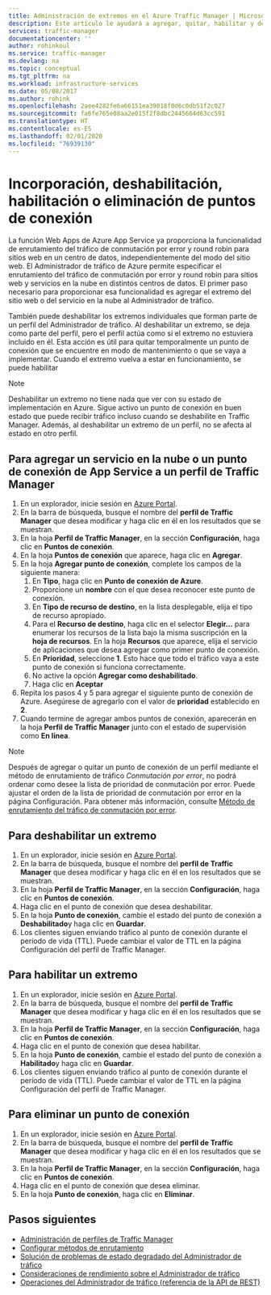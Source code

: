 ```yaml
---
title: Administración de extremos en el Azure Traffic Manager | Microsoft Docs
description: Este artículo le ayudará a agregar, quitar, habilitar y deshabilitar extremos del Administrador de tráfico de Azure.
services: traffic-manager
documentationcenter: ''
author: rohinkoul
ms.service: traffic-manager
ms.devlang: na
ms.topic: conceptual
ms.tgt_pltfrm: na
ms.workload: infrastructure-services
ms.date: 05/08/2017
ms.author: rohink
ms.openlocfilehash: 2aee4282fe6a66151ea39018f0d6c0db51f2c027
ms.sourcegitcommit: fa6fe765e08aa2e015f2f8dbc2445664d63cc591
ms.translationtype: HT
ms.contentlocale: es-ES
ms.lasthandoff: 02/01/2020
ms.locfileid: "76939130"
---
```

# <a name="add-disable-enable-or-delete-endpoints"></a>Incorporación, deshabilitación, habilitación o eliminación de puntos de conexión

La función Web Apps de Azure App Service ya proporciona la funcionalidad de enrutamiento del tráfico de conmutación por error y round robin para sitios web en un centro de datos, independientemente del modo del sitio web. El Administrador de tráfico de Azure permite especificar el enrutamiento del tráfico de conmutación por error y round robin para sitios web y servicios en la nube en distintos centros de datos. El primer paso necesario para proporcionar esa funcionalidad es agregar el extremo del sitio web o del servicio en la nube al Administrador de tráfico.

También puede deshabilitar los extremos individuales que forman parte de un perfil del Administrador de tráfico. Al deshabilitar un extremo, se deja como parte del perfil, pero el perfil actúa como si el extremo no estuviera incluido en él. Esta acción es útil para quitar temporalmente un punto de conexión que se encuentre en modo de mantenimiento o que se vaya a implementar. Cuando el extremo vuelva a estar en funcionamiento, se puede habilitar

> [!NOTE]
> Deshabilitar un extremo no tiene nada que ver con su estado de implementación en Azure. Sigue activo un punto de conexión en buen estado que puede recibir tráfico incluso cuando se deshabilite en Traffic Manager. Además, al deshabilitar un extremo de un perfil, no se afecta al estado en otro perfil.

## <a name="to-add-a-cloud-service-or-an-app-service-endpoint-to-a-traffic-manager-profile"></a>Para agregar un servicio en la nube o un punto de conexión de App Service a un perfil de Traffic Manager

1. En un explorador, inicie sesión en [Azure Portal](https://portal.azure.com).
2. En la barra de búsqueda, busque el nombre del **perfil de Traffic Manager** que desea modificar y haga clic en él en los resultados que se muestran.
3. En la hoja **Perfil de Traffic Manager**, en la sección **Configuración**, haga clic en **Puntos de conexión**.
4. En la hoja **Puntos de conexión** que aparece, haga clic en **Agregar**.
5. En la hoja **Agregar punto de conexión**, complete los campos de la siguiente manera:
    1. En **Tipo**, haga clic en **Punto de conexión de Azure**.
    2. Proporcione un **nombre** con el que desea reconocer este punto de conexión.
    3. En **Tipo de recurso de destino**, en la lista desplegable, elija el tipo de recurso apropiado.
    4. Para el **Recurso de destino**, haga clic en el selector **Elegir...**  para enumerar los recursos de la lista bajo la misma suscripción en la **hoja de recursos**. En la hoja **Recursos** que aparece, elija el servicio de aplicaciones que desea agregar como primer punto de conexión.
    5. En **Prioridad**, seleccione **1**. Esto hace que todo el tráfico vaya a este punto de conexión si funciona correctamente.
    6. No active la opción **Agregar como deshabilitado**.
    7. Haga clic en **Aceptar**
6.  Repita los pasos 4 y 5 para agregar el siguiente punto de conexión de Azure. Asegúrese de agregarlo con el valor de **prioridad** establecido en **2**.
7.  Cuando termine de agregar ambos puntos de conexión, aparecerán en la hoja **Perfil de Traffic Manager** junto con el estado de supervisión como **En línea**.

> [!NOTE]
> Después de agregar o quitar un punto de conexión de un perfil mediante el método de enrutamiento de tráfico *Conmutación por error*, no podrá ordenar como desee la lista de prioridad de conmutación por error. Puede ajustar el orden de la lista de prioridad de conmutación por error en la página Configuración. Para obtener más información, consulte [Método de enrutamiento del tráfico de conmutación por error](traffic-manager-configure-failover-routing-method.md).

## <a name="to-disable-an-endpoint"></a>Para deshabilitar un extremo

1. En un explorador, inicie sesión en [Azure Portal](https://portal.azure.com).
2. En la barra de búsqueda, busque el nombre del **perfil de Traffic Manager** que desea modificar y haga clic en él en los resultados que se muestran.
3. En la hoja **Perfil de Traffic Manager**, en la sección **Configuración**, haga clic en **Puntos de conexión**. 
4. Haga clic en el punto de conexión que desea deshabilitar.
5. En la hoja **Punto de conexión**, cambie el estado del punto de conexión a **Deshabilitado**y haga clic en **Guardar**.
6. Los clientes siguen enviando tráfico al punto de conexión durante el período de vida (TTL). Puede cambiar el valor de TTL en la página Configuración del perfil de Traffic Manager.

## <a name="to-enable-an-endpoint"></a>Para habilitar un extremo

1. En un explorador, inicie sesión en [Azure Portal](https://portal.azure.com).
2. En la barra de búsqueda, busque el nombre del **perfil de Traffic Manager** que desea modificar y haga clic en él en los resultados que se muestran.
3. En la hoja **Perfil de Traffic Manager**, en la sección **Configuración**, haga clic en **Puntos de conexión**. 
4. Haga clic en el punto de conexión que desea habilitar.
5. En la hoja **Punto de conexión**, cambie el estado del punto de conexión a **Habilitado**y haga clic en **Guardar**.
6. Los clientes siguen enviando tráfico al punto de conexión durante el período de vida (TTL). Puede cambiar el valor de TTL en la página Configuración del perfil de Traffic Manager.

## <a name="to-delete-an-endpoint"></a>Para eliminar un punto de conexión

1. En un explorador, inicie sesión en [Azure Portal](https://portal.azure.com).
2. En la barra de búsqueda, busque el nombre del **perfil de Traffic Manager** que desea modificar y haga clic en él en los resultados que se muestran.
3. En la hoja **Perfil de Traffic Manager**, en la sección **Configuración**, haga clic en **Puntos de conexión**. 
4. Haga clic en el punto de conexión que desea eliminar.
5. En la hoja **Punto de conexión**, haga clic en **Eliminar**.


## <a name="next-steps"></a>Pasos siguientes

* [Administración de perfiles de Traffic Manager](traffic-manager-manage-profiles.md)
* [Configurar métodos de enrutamiento](traffic-manager-configure-routing-method.md)
* [Solución de problemas de estado degradado del Administrador de tráfico](traffic-manager-troubleshooting-degraded.md)
* [Consideraciones de rendimiento sobre el Administrador de tráfico](traffic-manager-performance-considerations.md)
* [Operaciones del Administrador de tráfico (referencia de la API de REST)](https://go.microsoft.com/fwlink/p/?LinkID=313584)

